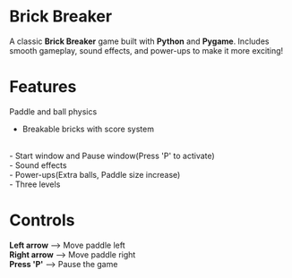 # Brick Breaker

A classic **Brick Breaker** game built with **Python** and **Pygame**. Includes smooth gameplay, sound effects, and power-ups to make it more exciting!

# Features
Paddle and ball physics
<br>
- Breakable bricks with score system
<br>
- Start window and Pause window(Press 'P' to activate)
<br>
- Sound effects
<br>
- Power-ups(Extra balls, Paddle size increase)
<br>
- Three levels

# Controls
**Left arrow** --> Move paddle left
<br>
**Right arrow** --> Move paddle right
<br>
**Press 'P'** --> Pause the game
